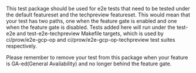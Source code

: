 This test package should be used for e2e tests that need to be tested under the default featureset and the techpreview featureset. This would mean that your test 
has two paths, one when the feature gate is enabled and one when the feature gate is disabled. Tests added here will run under the test-e2e and test-e2e-techpreview
Makefile targets, which is used by ci/prow/e2e-gcp-op and ci/prow/e2e-gcp-op-techpreview test suites respectively.

Please remember to remove your test from this package when your feature is GA-ed(General Availability) and no longer behind the feature gate.